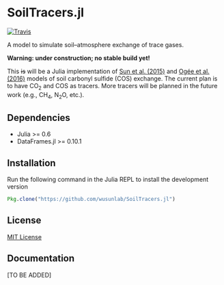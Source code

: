 # SoilTracers.jl

[![Travis](https://travis-ci.org/wusunlab/SoilTracers.jl.svg?branch=master)](https://travis-ci.org/wusunlab/SoilTracers.jl)

A model to simulate soil–atmosphere exchange of trace gases.

**Warning: under construction; no stable build yet!**

This ~~is~~ will be a Julia implementation of [Sun et al.
(2015)](https://doi.org/10.5194/gmd-8-3055-2015) and [Ogée et al.
(2016)](https://doi.org/10.5194/bg-13-2221-2016) models of soil carbonyl
sulfide (COS) exchange. The current plan is to have CO<sub>2</sub> and COS as
tracers. More tracers will be planned in the future work (e.g., CH<sub>4</sub>,
N<sub>2</sub>O, etc.).

## Dependencies

* Julia >= 0.6
* DataFrames.jl >= 0.10.1

## Installation

Run the following command in the Julia REPL to install the development version

```julia
Pkg.clone("https://github.com/wusunlab/SoilTracers.jl")
```

## License

[MIT License](LICENSE)

## Documentation

[TO BE ADDED]

